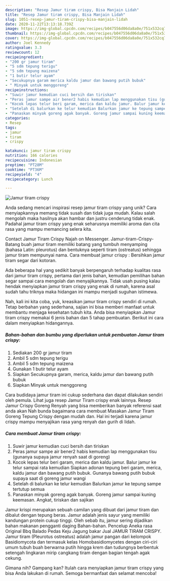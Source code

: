 ```yaml
---
description: "Resep Jamur tiram crispy, Bisa Manjain Lidah"
title: "Resep Jamur tiram crispy, Bisa Manjain Lidah"
slug: 1051-resep-jamur-tiram-crispy-bisa-manjain-lidah
date: 2020-11-22T13:13:18.739Z
image: https://img-global.cpcdn.com/recipes/b047556d06da8a0e/751x532cq70/jamur-tiram-crispy-foto-resep-utama.jpg
thumbnail: https://img-global.cpcdn.com/recipes/b047556d06da8a0e/751x532cq70/jamur-tiram-crispy-foto-resep-utama.jpg
cover: https://img-global.cpcdn.com/recipes/b047556d06da8a0e/751x532cq70/jamur-tiram-crispy-foto-resep-utama.jpg
author: Joel Kennedy
ratingvalue: 3.3
reviewcount: 12
recipeingredient:
- "200 gr jamur tiram"
- "5 sdm tepung terigu"
- "5 sdm tepung maizena"
- "1 butir telur ayam"
- "Secukupnya garam merica kaldu jamur dan bawang putih bubuk"
- " Minyak untuk menggoreng"
recipeinstructions:
- "Suwir jamur kemudian cuci bersih dan tiriskan"
- "Peras jamur sampe air bener2 habis kemudian lap menggunakan tisu (gunanya supaya jamur renyah saat di goreng)"
- "Kocok lepas telur beri garam, merica dan kaldu jamur. Balur jamur ke telur sampai rata kemudian Siapkan adonan tepung beri garam, merica, kaldu jamur dan bawang putih bubuk. Gunanya bawang putih bubuk supaya saat di goreng jamur wangi"
- "Setelah di balurkan ke telur kemudian Balurkan jamur ke tepung sampe tertutup semua"
- "Panaskan minyak goreng agak banyak. Goreng jamur sampai kuning keemasan. Angkat, tiriskan dan sajikan"
categories:
- Resep
tags:
- jamur
- tiram
- crispy

katakunci: jamur tiram crispy 
nutrition: 166 calories
recipecuisine: Indonesian
preptime: "PT28M"
cooktime: "PT36M"
recipeyield: "4"
recipecategory: Lunch

---
```



![Jamur tiram crispy](https://img-global.cpcdn.com/recipes/b047556d06da8a0e/751x532cq70/jamur-tiram-crispy-foto-resep-utama.jpg)

Anda sedang mencari inspirasi resep jamur tiram crispy yang unik? Cara menyiapkannya memang tidak susah dan tidak juga mudah. Kalau salah mengolah maka hasilnya akan hambar dan justru cenderung tidak enak. Padahal jamur tiram crispy yang enak seharusnya memiliki aroma dan cita rasa yang mampu memancing selera kita.

Contact Jamur Tiram Crispy Najah on Messenger. Jamur-tiram-Crispy-Batang buah jamur tiram memiliki batang yang tumbuh menyamping (bahasa Latin: pleurotus) dan bentuknya seperti tiram (ostreatus) sehingga jamur tiram mempunyai nama. Cara membuat jamur crispy : Bersihkan jamur tiram segar dari kotoran.

Ada beberapa hal yang sedikit banyak berpengaruh terhadap kualitas rasa dari jamur tiram crispy, pertama dari jenis bahan, kemudian pemilihan bahan segar sampai cara mengolah dan menyajikannya. Tidak usah pusing kalau hendak menyiapkan jamur tiram crispy yang enak di rumah, karena asal sudah tahu triknya maka hidangan ini mampu menjadi suguhan istimewa.


Nah, kali ini kita coba, yuk, kreasikan jamur tiram crispy sendiri di rumah. Tetap berbahan yang sederhana, sajian ini bisa memberi manfaat untuk membantu menjaga kesehatan tubuh kita. Anda bisa menyiapkan Jamur tiram crispy memakai 6 jenis bahan dan 5 tahap pembuatan. Berikut ini cara dalam menyiapkan hidangannya.

<!--inarticleads1-->

##### Bahan-bahan dan bumbu yang diperlukan untuk pembuatan Jamur tiram crispy:

1. Sediakan 200 gr jamur tiram
1. Ambil 5 sdm tepung terigu
1. Ambil 5 sdm tepung maizena
1. Gunakan 1 butir telur ayam
1. Siapkan Secukupnya garam, merica, kaldu jamur dan bawang putih bubuk
1. Siapkan  Minyak untuk menggoreng


Cara budidaya jamur tiram ini cukup sederhana dan dapat dilakukan sendiri oleh pemula. Lihat juga resep Jamur Tiram crispy enak lainnya. Resep Jamur Crispy Goreng Renyah yang bisa memberikan banyak referensi saat anda akan Nah bunda bagaimana cara membuat Masakan Jamur Tiram Goreng Tepung Crispy dengan mudah dan. Hal ini terjadi karena jamur crispy mampu menyajikan rasa yang renyah dan gurih di lidah. 

<!--inarticleads2-->

##### Cara membuat Jamur tiram crispy:

1. Suwir jamur kemudian cuci bersih dan tiriskan
1. Peras jamur sampe air bener2 habis kemudian lap menggunakan tisu (gunanya supaya jamur renyah saat di goreng)
1. Kocok lepas telur beri garam, merica dan kaldu jamur. Balur jamur ke telur sampai rata kemudian Siapkan adonan tepung beri garam, merica, kaldu jamur dan bawang putih bubuk. Gunanya bawang putih bubuk supaya saat di goreng jamur wangi
1. Setelah di balurkan ke telur kemudian Balurkan jamur ke tepung sampe tertutup semua
1. Panaskan minyak goreng agak banyak. Goreng jamur sampai kuning keemasan. Angkat, tiriskan dan sajikan


Jamur krispi merupakan sebuah camilan yang dibuat dari jamur tiram dan dibalut dengan tepung beras. Jamur adalah jenis sayur yang memiliki kandungan protein cukup tinggi. Oleh sebab itu, jamur sering dijadikan bahan makanan pengganti daging Bahan-bahan. Pencelup Aneka rasa Original Bbq Balado Pedas Keju Jagung bakar Jual JAMUR TIRAM CRISPY. Jamur tiram (Pleurotus ostreatus) adalah jamur pangan dari kelompok Basidiomycota dan termasuk kelas Homobasidiomycetes dengan ciri-ciri umum tubuh buah berwarna putih hingga krem dan tudungnya berbentuk setengah lingkaran mirip cangkang tiram dengan bagian tengah agak cekung. 

Gimana nih? Gampang kan? Itulah cara menyiapkan jamur tiram crispy yang bisa Anda lakukan di rumah. Semoga bermanfaat dan selamat mencoba!

